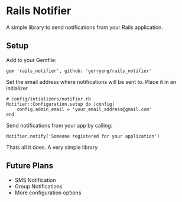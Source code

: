 Rails Notifier
==============

A simple library to send notifications from your Rails application. 

## Setup

Add to your Gemfile:

	gem 'rails_notifier', github: 'gerryeng/rails_notifier'


Set the email address where notifications will be sent to. Place it in an initializer

	# config/intializers/notifier.rb
	Notifier::Configuration.setup do |config|
		config.admin_email = 'your_email_address@gmail.com'
	end


Send notifications from your app by calling:

	Notifier.notify('Someone registered for your application')


Thats all it does. A very simple library

## Future Plans

* SMS Notification
* Group Notifications
* More configuration options